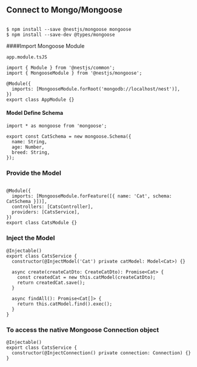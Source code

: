 ## Connect to Mongo/Mongoose

```

$ npm install --save @nestjs/mongoose mongoose
$ npm install --save-dev @types/mongoose
```


####Import Mongoose Module
````
app.module.tsJS

import { Module } from '@nestjs/common';
import { MongooseModule } from '@nestjs/mongoose';

@Module({
  imports: [MongooseModule.forRoot('mongodb://localhost/nest')],
})
export class AppModule {}
````

#### Model Define Schema

```
import * as mongoose from 'mongoose';

export const CatSchema = new mongoose.Schema({
  name: String,
  age: Number,
  breed: String,
});
```

### Provide the Model

```$xslt

@Module({
  imports: [MongooseModule.forFeature([{ name: 'Cat', schema: CatSchema }])],
  controllers: [CatsController],
  providers: [CatsService],
})
export class CatsModule {}
```
### Inject the Model

```$xslt
@Injectable()
export class CatsService {
  constructor(@InjectModel('Cat') private catModel: Model<Cat>) {}

  async create(createCatDto: CreateCatDto): Promise<Cat> {
    const createdCat = new this.catModel(createCatDto);
    return createdCat.save();
  }

  async findAll(): Promise<Cat[]> {
    return this.catModel.find().exec();
  }
}

```
### To access the native Mongoose Connection object

```
@Injectable()
export class CatsService {
  constructor(@InjectConnection() private connection: Connection) {}
}
```
